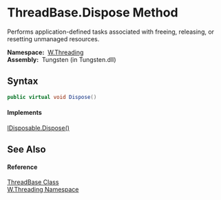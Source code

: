 ThreadBase.Dispose Method
=========================
  Performs application-defined tasks associated with freeing, releasing, or resetting unmanaged resources.

  **Namespace:**  [W.Threading][1]  
  **Assembly:**  Tungsten (in Tungsten.dll)

Syntax
------

```csharp
public virtual void Dispose()
```

#### Implements
[IDisposable.Dispose()][2]  


See Also
--------

#### Reference
[ThreadBase Class][3]  
[W.Threading Namespace][1]  

[1]: ../README.md
[2]: http://msdn.microsoft.com/en-us/library/es4s3w1d
[3]: README.md
[4]: ../../_icons/Help.png
